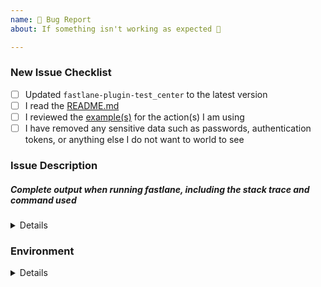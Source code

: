 ```yaml
---
name: 🐛 Bug Report
about: If something isn't working as expected 🤔

---
```


<!-- Thanks for helping _test_center_! Before you submit your issue, please make sure to check the following boxes by putting an x in the [ ] (don't: [x ], [ x], do: [x]) -->

### New Issue Checklist

- [ ] Updated `fastlane-plugin-test_center` to the latest version
- [ ] I read the [README.md](https://github.com/lyndsey-ferguson/fastlane-plugin-test_center/blob/master/README.md)
- [ ] I reviewed the [example(s)](https://github.com/lyndsey-ferguson/fastlane-plugin-test_center/blob/master/README.md) for the action(s) I am using
- [ ] I have removed any sensitive data such as passwords, authentication tokens, or anything else I do not want to world to see

### Issue Description
<!-- Please include which _test_center_ action you are using. For example, multi_scan, tests_from_junit, etc. -->
<!-- Please include what's happening, expected behavior, and any relevant code samples -->

##### Complete output when running fastlane, including the stack trace and command used
<!-- You can use: `--verbose --capture_output` as the last commandline arguments to get that collected for you -->

<!-- The output of `--verbose --capture_output` could contain sensitive data such as application ids, certificate ids, passwords, authentication tokens, or email addreses, Please make sure you double check the output and replace anything sensitive you don't wish to submit in the issue -->

<details>
  <pre>[INSERT OUTPUT HERE]</pre>
</details>

### Environment

<!-- Please run `fastlane env` and copy the output below. This will help us help you :+1:
If you used the `--capture_output` option, please remove this block as it is already included there. -->

<details>
  <pre>[INSERT OUTPUT HERE]</pre>
</details>
